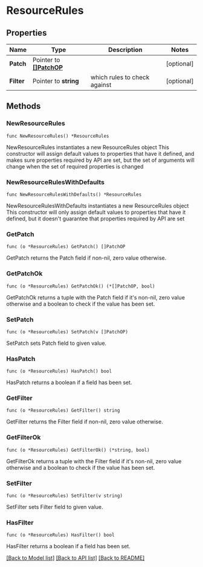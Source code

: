 # ResourceRules

## Properties

Name | Type | Description | Notes
------------ | ------------- | ------------- | -------------
**Patch** | Pointer to [**[]PatchOP**](PatchOP.md) |  | [optional] 
**Filter** | Pointer to **string** | which rules to check against | [optional] 

## Methods

### NewResourceRules

`func NewResourceRules() *ResourceRules`

NewResourceRules instantiates a new ResourceRules object
This constructor will assign default values to properties that have it defined,
and makes sure properties required by API are set, but the set of arguments
will change when the set of required properties is changed

### NewResourceRulesWithDefaults

`func NewResourceRulesWithDefaults() *ResourceRules`

NewResourceRulesWithDefaults instantiates a new ResourceRules object
This constructor will only assign default values to properties that have it defined,
but it doesn't guarantee that properties required by API are set

### GetPatch

`func (o *ResourceRules) GetPatch() []PatchOP`

GetPatch returns the Patch field if non-nil, zero value otherwise.

### GetPatchOk

`func (o *ResourceRules) GetPatchOk() (*[]PatchOP, bool)`

GetPatchOk returns a tuple with the Patch field if it's non-nil, zero value otherwise
and a boolean to check if the value has been set.

### SetPatch

`func (o *ResourceRules) SetPatch(v []PatchOP)`

SetPatch sets Patch field to given value.

### HasPatch

`func (o *ResourceRules) HasPatch() bool`

HasPatch returns a boolean if a field has been set.

### GetFilter

`func (o *ResourceRules) GetFilter() string`

GetFilter returns the Filter field if non-nil, zero value otherwise.

### GetFilterOk

`func (o *ResourceRules) GetFilterOk() (*string, bool)`

GetFilterOk returns a tuple with the Filter field if it's non-nil, zero value otherwise
and a boolean to check if the value has been set.

### SetFilter

`func (o *ResourceRules) SetFilter(v string)`

SetFilter sets Filter field to given value.

### HasFilter

`func (o *ResourceRules) HasFilter() bool`

HasFilter returns a boolean if a field has been set.


[[Back to Model list]](../README.md#documentation-for-models) [[Back to API list]](../README.md#documentation-for-api-endpoints) [[Back to README]](../README.md)


